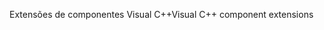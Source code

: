 <span data-ttu-id="8f6b3-101">Extensões de componentes Visual C++</span><span class="sxs-lookup"><span data-stu-id="8f6b3-101">Visual C++ component extensions</span></span>